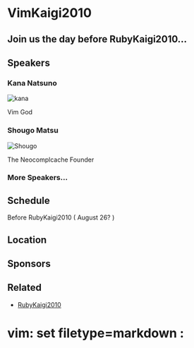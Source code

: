 # VimKaigi2010

## Join us the day before RubyKaigi2010...

## Speakers

### Kana Natsuno

![kana](http://t3.gstatic.com/images?q=tbn:uQhv2VUQR53FTM:http://www.facebook.com/profile/pic.php%3Fuid%3DAAAAAQAQL3NG-fmaEolG9MdWzpBstQAAAAqM3H6ilGmYpwCddjosKt4_)

Vim God

### Shougo Matsu

![Shougo](http://a3.twimg.com/profile_images/72423295/dragoon_big.png)

The Neocomplcache Founder

### More Speakers...

## Schedule

Before RubyKaigi2010 ( August 26? )

## Location

## Sponsors

## Related

- [RubyKaigi2010](http://rubykaigi.org/2010/)

# vim: set filetype=markdown :
